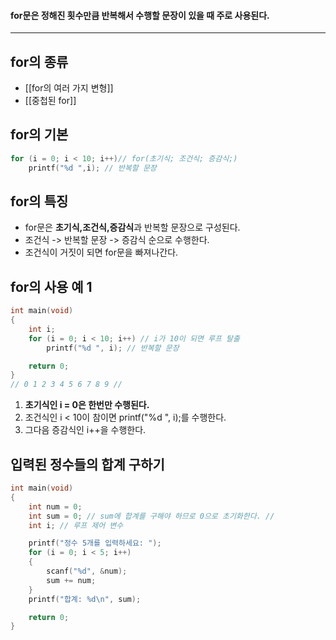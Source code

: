#### for문은 정해진 횟수만큼 반복해서 수행할 문장이 있을 때 주로 사용된다. ####
____
## for의 종류 ##

- [[for의 여러 가지 변형]]
- [[중첩된 for]]
## for의 기본 ##
```c
for (i = 0; i < 10; i++)// for(초기식; 조건식; 증감식;)
	printf("%d ",i); // 반복할 문장
```

## for의 특징 ##

- for문은 **초기식,조건식,증감식**과 반복할 문장으로 구성된다.
- 조건식 -> 반복할 문장 -> 증감식 순으로 수행한다.
- 조건식이 거짓이 되면 for문을 빠져나간다.

## for의 사용 예 1 ##
```c
int main(void)
{
	int i;
	for (i = 0; i < 10; i++) // i가 10이 되면 루프 탈출
		printf("%d ", i); // 반복할 문장

	return 0;
}
// 0 1 2 3 4 5 6 7 8 9 //
```
1. **초기식인 i = 0은 한번만 수행된다.**
2. 조건식인 i < 10이 참이면 printf("%d ", i);를 수행한다. 
3. 그다음 증감식인 i++을 수행한다.

## 입력된 정수들의 합계 구하기 ##
```c
int main(void)
{
	int num = 0;
	int sum = 0; // sum에 합계를 구해야 하므로 0으로 초기화한다. //
	int i; // 루프 제어 변수 

	printf("정수 5개를 입력하세요: ");
	for (i = 0; i < 5; i++)
	{
		scanf("%d", &num);
		sum += num;
	}
	printf("합계: %d\n", sum);

	return 0;
}
```